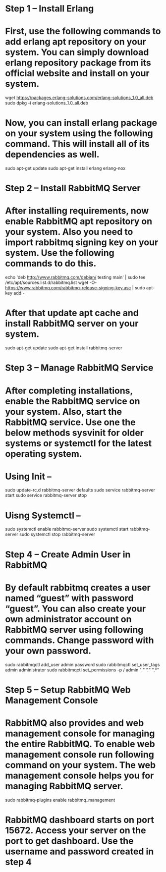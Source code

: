 # Step 1 – Install Erlang
# First, use the following commands to add erlang apt repository on your system. You can simply download erlang repository package from its official website and install on your system.
wget https://packages.erlang-solutions.com/erlang-solutions_1.0_all.deb
sudo dpkg -i erlang-solutions_1.0_all.deb
# Now, you can install erlang package on your system using the following command. This will install all of its dependencies as well.
sudo apt-get update
sudo apt-get install erlang erlang-nox
# Step 2 – Install RabbitMQ Server
# After installing requirements, now enable RabbitMQ apt repository on your system. Also you need to import rabbitmq signing key on your system. Use the following commands to do this.
echo 'deb http://www.rabbitmq.com/debian/ testing main' | sudo tee /etc/apt/sources.list.d/rabbitmq.list
wget -O- https://www.rabbitmq.com/rabbitmq-release-signing-key.asc | sudo apt-key add -
# After that update apt cache and install RabbitMQ server on your system.
sudo apt-get update
sudo apt-get install rabbitmq-server
# Step 3 – Manage RabbitMQ Service
# After completing installations, enable the RabbitMQ service on your system. Also, start the RabbitMQ service. Use one the below methods sysvinit for older systems or systemctl for the latest operating system.
# Using Init –
sudo update-rc.d rabbitmq-server defaults
sudo service rabbitmq-server start
sudo service rabbitmq-server stop
# Uisng Systemctl –
sudo systemctl enable rabbitmq-server
sudo systemctl start rabbitmq-server
sudo systemctl stop rabbitmq-server
# Step 4 – Create Admin User in RabbitMQ
# By default rabbitmq creates a user named “guest” with password “guest”. You can also create your own administrator account on RabbitMQ server using following commands. Change password with your own password.
sudo rabbitmqctl add_user admin password 
sudo rabbitmqctl set_user_tags admin administrator
sudo rabbitmqctl set_permissions -p / admin ".*" ".*" ".*"
# Step 5 – Setup RabbitMQ Web Management Console
# RabbitMQ also provides and web management console for managing the entire RabbitMQ. To enable web management console run following command on your system. The web management console helps you for managing RabbitMQ server.
sudo rabbitmq-plugins enable rabbitmq_management
# RabbitMQ dashboard starts on port 15672. Access your server on the port to get dashboard. Use the username and password created in step 4


